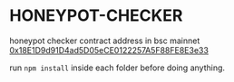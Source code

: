 # HONEYPOT-CHECKER

honeypot checker contract address in bsc mainnet
[0x18E1D9d91D4ad5D05eCE0122257A5F88FE8E3e33](https://bscscan.com/address/0x18E1D9d91D4ad5D05eCE0122257A5F88FE8E3e33)

run `npm install` inside each folder before doing anything.

